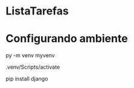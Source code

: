﻿# ListaTarefas
# Configurando ambiente

py -m venv myvenv

.venv/Scripts/activate

pip install django
